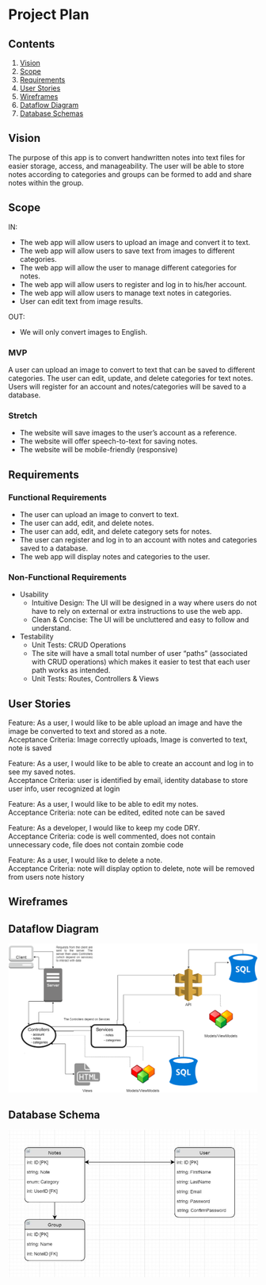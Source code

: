 # Project Plan

## Contents
1. [Vision](#vision)
2. [Scope](#scope)
3. [Requirements](#requirements)
4. [User Stories](#user-stories)
5. [Wireframes](#wireframes)
6. [Dataflow Diagram](#dataflow-diagram)
7. [Database Schemas](#database-schema)

## Vision
The purpose of this app is to convert handwritten notes into text files for easier storage, access, and manageability. The user will be able to store notes according to categories and groups can be formed to add and share notes within the group.

## Scope
IN:
 - The web app will allow users to upload an image and convert it to text.
 - The web app will allow users to save text from images to different categories.
 - The web app will allow the user to manage different categories for notes.
 - The web app will allow users to register and log in to his/her account.
 - The web app will allow users to manage text notes in categories. 
 - User can edit text from image results.  

OUT:
 - We will only convert images to English.
  
### MVP
A user can upload an image to convert to text that can be saved to different categories. The user can edit, update, and delete categories for text notes. Users will register for an account and notes/categories will be saved to a database.
### Stretch
 - The website will save images to the user’s account as a reference.
 - The website will offer speech-to-text for saving notes. 
 - The website will be mobile-friendly (responsive)

## Requirements
### Functional Requirements
- The user can upload an image to convert to text.
- The user can add, edit, and delete notes.
- The user can add, edit, and delete category sets for notes.
- The user can register and log in to an account with notes and categories saved to a database.
- The web app will display notes and categories to the user.

### Non-Functional Requirements
* Usability
  - Intuitive Design: The UI will be designed in a way where users do not have to rely on external or extra instructions to use the web app.
  - Clean & Concise: The UI will be uncluttered and easy to follow and understand.
* Testability
  - Unit Tests: CRUD Operations 
  - The site will have a small total number of user “paths” (associated with CRUD operations) which makes it easier to test that each user path works as intended.
  - Unit Tests: Routes, Controllers & Views
  
## User Stories
Feature: As a user, I would like to be able upload an image and have the image be converted to text and stored as a note.  
Acceptance Criteria: Image correctly uploads, Image is converted to text, note is saved  

Feature: As a user, I would like to be able to create an account and log in to see my saved notes.  
Acceptance Criteria: user is identified by email, identity database to store user info, user recognized at login  

Feature: As a user, I would like to be able to edit my notes.  
Acceptance Criteria: note can be edited, edited note can be saved  

Feature: As a developer, I would like to keep my code DRY.  
Acceptance Criteria: code is well commented, does not contain unnecessary code, file does not contain zombie code  

Feature: As a user, I would like to delete a note.  
Acceptance Criteria: note will display option to delete, note will be removed from users note history  

## Wireframes


## Dataflow Diagram
![Dataflow Diagram](assets/DataFlowDiagram.png)

## Database Schema
![DB Schema](assets/JotSchema_v1.JPG)

